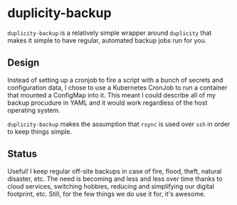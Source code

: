 # duplicity-backup

`duplicity-backup` is a relatively simple wrapper around `duplicity` that makes it simple to have regular, automated backup jobs run for you.

## Design

Instead of setting up a cronjob to fire a script with a bunch of secrets and configuration data, I chose to use a Kubernetes CronJob to run a container that mounted a ConfigMap into it. This meant I could describe all of my backup procudure in YAML and it would work regardless of the host operating system.

`duplicity-backup` makes the assumption that `rsync` is used over `ssh` in order to keep things simple.

## Status

Useful! I keep regular off-site backups in case of fire, flood, theft, natural disaster, etc. The need is becoming and less and less over time thanks to cloud services, switching hobbies, reducing and simplifying our digital footprint, etc. Still, for the few things we do use it for, it's awesome.
